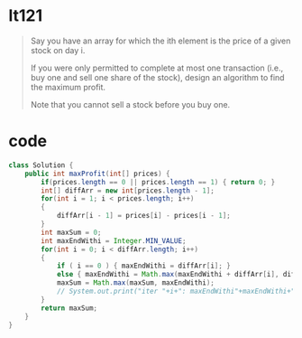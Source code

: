 # lt121
>Say you have an array for which the ith element is the price of a given stock on day i.
>
>If you were only permitted to complete at most one transaction (i.e., buy one and sell one share of the stock), design an algorithm to find the maximum profit.
>
>Note that you cannot sell a stock before you buy one.

# code
```Java
class Solution {
    public int maxProfit(int[] prices) {
        if(prices.length == 0 || prices.length == 1) { return 0; }
        int[] diffArr = new int[prices.length - 1];
        for(int i = 1; i < prices.length; i++) 
        {
            diffArr[i - 1] = prices[i] - prices[i - 1];
        }
        int maxSum = 0;
        int maxEndWithi = Integer.MIN_VALUE;
        for(int i = 0; i < diffArr.length; i++) 
        {
            if ( i == 0 ) { maxEndWithi = diffArr[i]; }
            else { maxEndWithi = Math.max(maxEndWithi + diffArr[i], diffArr[i]); }
            maxSum = Math.max(maxSum, maxEndWithi);
            // System.out.print("iter "+i+": maxEndWithi"+maxEndWithi+" maxSum"+maxSum);
        }
        return maxSum;
    }   
}
```